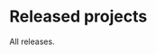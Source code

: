 # Released projects

All <!-- releases_count starts --><!-- releases_count ends --> releases.

<!-- releases starts -->

<!-- releases ends -->